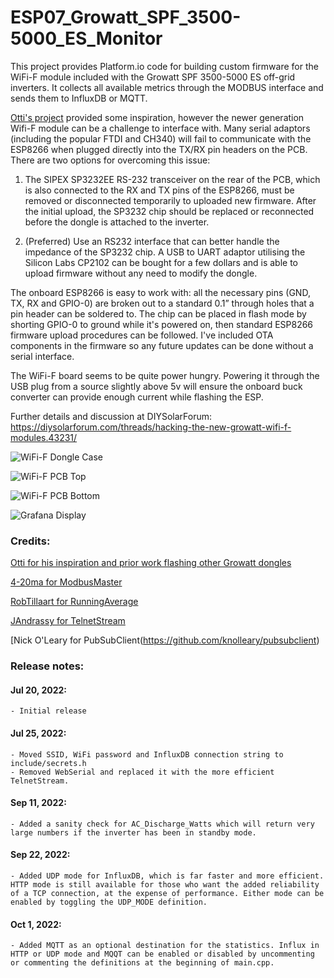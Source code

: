 # ESP07_Growatt_SPF_3500-5000_ES_Monitor
This project provides Platform.io code for building custom firmware for the WiFi-F module included with the Growatt SPF 3500-5000 ES off-grid inverters. It collects all available metrics through the MODBUS interface and sends them to InfluxDB or MQTT.

[Otti's project](https://github.com/otti/Growatt_ShineWiFi-S) provided some inspiration, however the newer generation Wifi-F module can be a challenge to interface with. Many serial adaptors (including the popular FTDI and CH340) will fail to communicate with the ESP8266 when plugged directly into the TX/RX pin headers on the PCB. There are two options for overcoming this issue:

1. The SIPEX SP3232EE RS-232 transceiver on the rear of the PCB, which is also connected to the RX and TX pins of the ESP8266, must be removed or disconnected temporarily to uploaded new firmware. After the initial upload, the SP3232 chip should be replaced or reconnected before the dongle is attached to the inverter.

2. (Preferred) Use an RS232 interface that can better handle the impedance of the SP3232 chip. A USB to UART adaptor utilising the Silicon Labs CP2102 can be bought for a few dollars and is able to upload firmware without any need to modify the dongle.

The onboard ESP8266 is easy to work with: all the necessary pins (GND, TX, RX and GPIO-0) are broken out to a standard 0.1” through holes that a pin header can be soldered to. The chip can be placed in flash mode by shorting GPIO-0 to ground while it's powered on, then standard ESP8266 firmware upload procedures can be followed.
I've included OTA components in the firmware so any future updates can be done without a serial interface.

The WiFi-F board seems to be quite power hungry. Powering it through the USB plug from a source slightly above 5v will ensure the onboard buck converter can provide enough current while flashing the ESP.

Further details and discussion at DIYSolarForum: https://diysolarforum.com/threads/hacking-the-new-growatt-wifi-f-modules.43231/

![WiFi-F Dongle Case](https://github.com/octal-ip/ESP07_Growatt_SPF_3500-5000_ES_Monitor/blob/main/pics/Wifi-F%20Case.jpg "WiFi-F Dongle Case")

![WiFi-F PCB Top](https://github.com/octal-ip/ESP07_Growatt_SPF_3500-5000_ES_Monitor/blob/main/pics/WiFi-F%20PCB%20Top.jpg "WiFi-F Dongle Top")

![WiFi-F PCB Bottom](https://github.com/octal-ip/ESP07_Growatt_SPF_3500-5000_ES_Monitor/blob/main/pics/WiFi-F%20PCB%20Bottom.jpg "WiFi-F Dongle Bottom")

![Grafana Display](https://github.com/octal-ip/ESP07_Growatt_SPF_3500-5000_ES_Monitor/blob/main/pics/Growatt_Grafana.png "Grafana Display")




### Credits:
[Otti for his inspiration and prior work flashing other Growatt dongles](https://github.com/otti/Growatt_ShineWiFi-S)

[4-20ma for ModbusMaster](https://github.com/4-20ma/ModbusMaster)

[RobTillaart for RunningAverage](https://github.com/RobTillaart/RunningAverage)

[JAndrassy for TelnetStream](https://github.com/jandrassy/TelnetStream)

[Nick O'Leary for PubSubClient(https://github.com/knolleary/pubsubclient)



### Release notes:
#### Jul 20, 2022:
	- Initial release

#### Jul 25, 2022:
	- Moved SSID, WiFi password and InfluxDB connection string to include/secrets.h
	- Removed WebSerial and replaced it with the more efficient TelnetStream.

#### Sep 11, 2022:
	- Added a sanity check for AC_Discharge_Watts which will return very large numbers if the inverter has been in standby mode.
	
#### Sep 22, 2022:
	- Added UDP mode for InfluxDB, which is far faster and more efficient. HTTP mode is still available for those who want the added reliability of a TCP connection, at the expense of performance. Either mode can be enabled by toggling the UDP_MODE definition.
	
#### Oct 1, 2022:
	- Added MQTT as an optional destination for the statistics. Influx in HTTP or UDP mode and MQQT can be enabled or disabled by uncommenting or commenting the definitions at the beginning of main.cpp.
